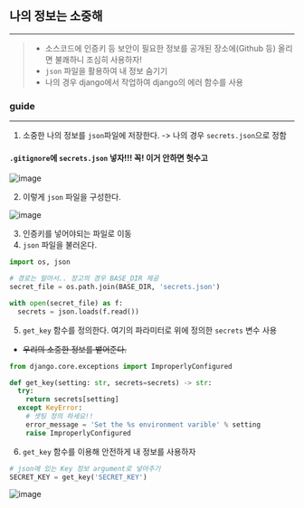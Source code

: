 ## 나의 정보는 소중해
---------------
> - 소스코드에 인증키 등 보안이 필요한 정보를 공개된 장소에(Github 등) 올리면 불쾌하니 조심히 사용하자!
> - `json` 파일을 활용하여 내 정보 숨기기
> - 나의 경우 django에서 작업하여 django의 에러 함수를 사용

### guide
---------------
1. 소중한 나의 정보를 `json`파일에 저장한다. -> 나의 경우 `secrets.json`으로 정함
  #### `.gitignore`에 `secrets.json` 넣자!!! 꼭! 이거 안하면 헛수고
  
  ![image](https://user-images.githubusercontent.com/77317312/131711025-7d8d5db7-3417-486d-ba06-f37a98b84854.png)

  
2. 이렇게 `json` 파일을 구성한다.

![image](https://user-images.githubusercontent.com/77317312/131709335-614b147c-2e55-4bb3-b57d-8d269b3d4d16.png)

3. 인증키를 넣어야되는 파일로 이동
4. `json` 파일을 불러온다.
```python
import os, json

# 경로는 알아서.. 장고의 경우 BASE_DIR 제공
secret_file = os.path.join(BASE_DIR, 'secrets.json')

with open(secret_file) as f:
  secrets = json.loads(f.read())
```
5. `get_key` 함수를 정의한다. 여기의 파라미터로 위에 정의한 `secrets` 변수 사용
  - ~~우리의 소중한 정보를 뱉어준다.~~
```python
from django.core.exceptions import ImproperlyConfigured

def get_key(setting: str, secrets=secrets) -> str:
  try:
    return secrets[setting]
  except KeyError:
    # 셋팅 정의 하세요!!
    error_message = 'Set the %s environment varible' % setting
    raise ImproperlyConfigured
```
6. `get_key` 함수를 이용해 안전하게 내 정보를 사용하자
```python
# json에 있는 Key 정보 argument로 넣어주기
SECRET_KEY = get_key('SECRET_KEY')
```

![image](https://user-images.githubusercontent.com/77317312/131710537-48bb4e57-7ca2-4b04-a668-6a96a06068c5.png)
